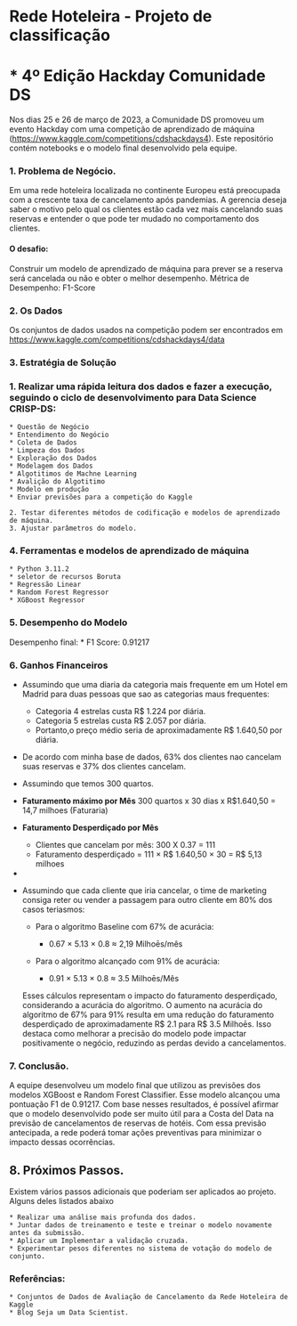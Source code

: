 # Rede Hoteleira - Projeto de classificação

#  * 4º Edição Hackday Comunidade DS

Nos dias 25 e 26 de março de 2023, a Comunidade DS promoveu um evento Hackday com uma competição de aprendizado de máquina (https://www.kaggle.com/competitions/cdshackdays4).
Este repositório contém notebooks e o modelo final desenvolvido pela equipe.

### 1. Problema de Negócio.

Em uma rede hoteleira  localizada no continente Europeu está preocupada com a crescente taxa de cancelamento após pandemias.
A gerencia deseja saber o motivo pelo qual os clientes estão cada vez mais cancelando suas reservas e entender o que pode ter mudado no comportamento dos clientes.

####  O desafio: 
Construir um modelo de aprendizado de máquina para prever se a reserva será cancelada ou não e obter o melhor desempenho.
Métrica de Desempenho: F1-Score

### 2. Os Dados
Os conjuntos de dados usados na competição podem ser encontrados em https://www.kaggle.com/competitions/cdshackdays4/data
### 3. Estratégia de Solução

### 1. Realizar uma rápida leitura dos dados e fazer a execução, seguindo o ciclo de desenvolvimento para Data Science CRISP-DS:

    * Questão de Negócio
    * Entendimento do Negócio
    * Coleta de Dados
    * Limpeza dos Dados
    * Exploração dos Dados
    * Modelagem dos Dados
    * Algotitimos de Machne Learning
    * Avalição do Algotitimo
    * Modelo em produção
    * Enviar previsões para a competição do Kaggle
    
    2. Testar diferentes métodos de codificação e modelos de aprendizado de máquina.
    3. Ajustar parâmetros do modelo.
    
### 4. Ferramentas e modelos de aprendizado de máquina
    * Python 3.11.2
    * seletor de recursos Boruta
    * Regressão Linear
    * Random Forest Regressor
    * XGBoost Regressor
   

### 5. Desempenho do Modelo
Desempenho final:
    * F1 Score: 0.91217

    
### 6. Ganhos Financeiros

* Assumindo que uma diaria da categoria mais frequente em um Hotel em Madrid para duas pessoas que sao as categorias maus frequentes:
   - Categoria 4 estrelas custa R$ 1.224 por diária.
   - Categoria 5 estrelas custa R$ 2.057 por diária.
   - Portanto,o preço médio seria de aproximadamente R$ 1.640,50 por diária.
* De acordo com minha base de dados, 63% dos clientes nao cancelam suas reservas e 37% dos clientes cancelam.
* Assumindo que temos 300 quartos.
  
* <b>Faturamento máximo por Mês</b> 300 quartos x 30 dias x R$1.640,50 = 14,7 milhoes (Faturaria)
* <b>Faturamento Desperdiçado por Mês</b>
  - Clientes que cancelam por mês: 300 X 0.37 = 111
  - Faturamento desperdiçado = 111 × R$ 1.640,50 × 30 = R$ 5,13 milhoes
*
* Assumindo que cada cliente que iria cancelar, o time de marketing consiga reter ou vender a passagem para outro cliente em 80% dos casos teriasmos:
  
  * Para o algoritmo Baseline com 67% de acurácia:
     * 0.67 × 5.13 × 0.8 ≈ 2,19 Milhoēs/mês
       
  * Para o algoritmo alcançado com 91% de acurácia:
     * 0.91 × 5.13 × 0.8 ≈ 3.5 Milhoēs/Mês
       
  Esses cálculos representam o impacto do faturamento desperdiçado, considerando a acurácia do algoritmo.
  O aumento na acurácia do algoritmo de 67% para 91% resulta em uma redução do faturamento desperdiçado de aproximadamente R$ 2.1 para R$ 3.5 Milhoēs.
  Isso destaca como melhorar a precisão do modelo pode impactar positivamente o negócio, reduzindo as perdas devido a cancelamentos.
    
### 7. Conclusão. 
A equipe desenvolveu um modelo final que utilizou as previsões dos modelos XGBoost e Random Forest Classifier. Esse modelo alcançou uma pontuação F1 de 0.91217. 
Com base nesses resultados, é possível afirmar que o modelo desenvolvido pode ser muito útil para a Costa del Data na previsão de cancelamentos de reservas de hotéis. 
Com essa previsão antecipada, a rede poderá tomar ações preventivas para minimizar o impacto dessas ocorrências.

## 8. Próximos Passos.
Existem vários passos adicionais que poderiam ser aplicados ao projeto. Alguns deles listados abaixo

    * Realizar uma análise mais profunda dos dados.
    * Juntar dados de treinamento e teste e treinar o modelo novamente antes da submissão.
    * Aplicar um Implementar a validação cruzada.
    * Experimentar pesos diferentes no sistema de votação do modelo de conjunto.

### Referências:
    * Conjuntos de Dados de Avaliação de Cancelamento da Rede Hoteleira de Kaggle
    * Blog Seja um Data Scientist.
